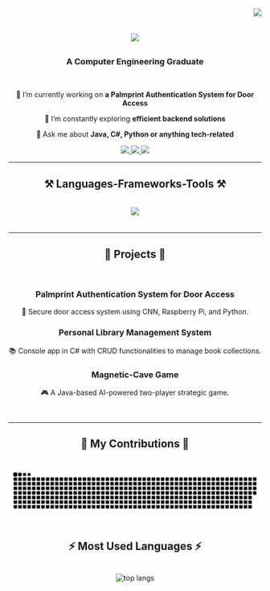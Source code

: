 <img align="right" src="https://visitor-badge.laobi.icu/badge?page_id=AmalButmah.AmalButmah" />

<h1 align="center">
    <img src="https://readme-typing-svg.herokuapp.com/?font=Righteous&size=35&center=true&vCenter=true&width=500&height=70&duration=4000&lines=Hi+There!+👋;+I'm+Amal+Butmah!;" />
</h1>

<h3 align="center">A Computer Engineering Graduate</h3>

<br/>

<div align="center">
 
 🔭 I’m currently working on **a Palmprint Authentication System for Door Access**
 
 🌱 I’m constantly exploring **efficient backend solutions**

💬 Ask me about **Java, C#, Python or anything tech-related**

</div>
 
<div align="center"> 
  <a href="https://linkedin.com/in/amal-butmah" target="_blank">
    <img src="https://img.shields.io/badge/LinkedIn-0077B5?style=for-the-badge&logo=linkedin&logoColor=white" />
  </a>
  <a href="https://github.com/AmalBut" target="_blank">
    <img src="https://img.shields.io/badge/GitHub-100000?style=for-the-badge&logo=github&logoColor=white" />
  </a>
  <a href="https://mail.google.com/mail/?view=cm&fs=1&to=amalbutmah376@gmail.com" target="_blank">
    <img src="https://img.shields.io/badge/Gmail-333333?style=for-the-badge&logo=gmail&logoColor=red" />
  </a>
</div>

 <hr/>
 
<h2 align="center">⚒️ Languages-Frameworks-Tools ⚒️</h2>
<br/>
<div align="center">
    <img src="https://skillicons.dev/icons?i=java,python,cs,mysql,git,vscode,github,cypress,javascript,typescript" />
</div>

<br/>
<hr/>

<h2 align="center">📂 Projects 📂</h2>
<br/>
<div align="center">
  <h3>Palmprint Authentication System for Door Access</h3>
  <p>🔑 Secure door access system using CNN, Raspberry Pi, and Python.</p>
  <h3>Personal Library Management System</h3>
  <p>📚 Console app in C# with CRUD functionalities to manage book collections.</p>
  <h3>Magnetic-Cave Game</h3>
  <p>🎮 A Java-based AI-powered two-player strategic game.</p>
</div>

<br/>
<hr/>
<h2 align="center">🐍 My Contributions 🐍</h2>
<br>
<div align="center">
  <picture>
    <source media="(prefers-color-scheme: dark)" srcset="https://raw.githubusercontent.com/AmalBut/AmalBut/output/github-snake-dark.svg" />
    <source media="(prefers-color-scheme: light)" srcset="https://raw.githubusercontent.com/AmalBut/AmalBut/output/github-snake.svg" />
    <img alt="snake eating my contributions" src="https://raw.githubusercontent.com/AmalBut/AmalBut/output/github-snake.svg" />
  </picture>
</div>



<h2 align="center">⚡ Most Used Languages ⚡</h2>
<br>
<div align="center">
  <img width=325 src="https://github-readme-stats.vercel.app/api/top-langs/?username=AmalBut&layout=compact&theme=react&border_radius=10" alt="top langs" />
</div>
